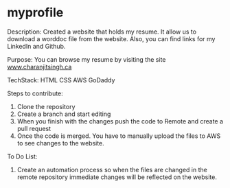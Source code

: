# myprofile
Description: Created a website that holds my resume. It allow us to download a worddoc file from the website.
Also, you can find links for my LinkedIn and Github.

Purpose: You can browse my resume by visiting the site www.charanjitsingh.ca

TechStack:
HTML
CSS
AWS
GoDaddy

Steps to contribute:
1. Clone the repository 
2. Create a branch and start editing
3. When you finish with the changes push the code to Remote and create a pull request 
4. Once the code is merged. You have to manually upload the files to AWS to see changes to the website.

To Do List:
1. Create an automation process so when the files are changed in the remote repository immediate changes will be 
reflected on the website.
